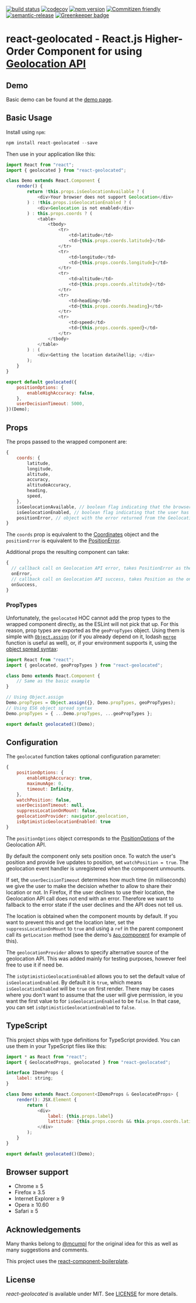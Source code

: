 [![build status](https://secure.travis-ci.org/no23reason/react-geolocated.svg)](http://travis-ci.org/no23reason/react-geolocated) [![codecov](https://codecov.io/gh/no23reason/react-geolocated/branch/master/graph/badge.svg)](https://codecov.io/gh/no23reason/react-geolocated) [![npm version](https://img.shields.io/npm/v/react-geolocated.svg)](https://www.npmjs.com/package/react-geolocated) [![Commitizen friendly](https://img.shields.io/badge/commitizen-friendly-brightgreen.svg)](http://commitizen.github.io/cz-cli/) [![semantic-release](https://img.shields.io/badge/%20%20%F0%9F%93%A6%F0%9F%9A%80-semantic--release-e10079.svg)](https://github.com/semantic-release/semantic-release) [![Greenkeeper badge](https://badges.greenkeeper.io/no23reason/react-geolocated.svg)](https://greenkeeper.io/)

# react-geolocated - React.js Higher-Order Component for using [Geolocation API](https://developer.mozilla.org/en-US/docs/Web/API/Geolocation)

## Demo

Basic demo can be found at the [demo page](https://no23reason.github.io/react-geolocated/#/demo).

## Basic Usage

Install using `npm`:

```js
npm install react-geolocated --save
```

Then use in your application like this:

```js
import React from "react";
import { geolocated } from "react-geolocated";

class Demo extends React.Component {
    render() {
        return !this.props.isGeolocationAvailable ? (
            <div>Your browser does not support Geolocation</div>
        ) : !this.props.isGeolocationEnabled ? (
            <div>Geolocation is not enabled</div>
        ) : this.props.coords ? (
            <table>
                <tbody>
                    <tr>
                        <td>latitude</td>
                        <td>{this.props.coords.latitude}</td>
                    </tr>
                    <tr>
                        <td>longitude</td>
                        <td>{this.props.coords.longitude}</td>
                    </tr>
                    <tr>
                        <td>altitude</td>
                        <td>{this.props.coords.altitude}</td>
                    </tr>
                    <tr>
                        <td>heading</td>
                        <td>{this.props.coords.heading}</td>
                    </tr>
                    <tr>
                        <td>speed</td>
                        <td>{this.props.coords.speed}</td>
                    </tr>
                </tbody>
            </table>
        ) : (
            <div>Getting the location data&hellip; </div>
        );
    }
}

export default geolocated({
    positionOptions: {
        enableHighAccuracy: false,
    },
    userDecisionTimeout: 5000,
})(Demo);
```

## Props

The props passed to the wrapped component are:

```js
{
    coords: {
        latitude,
        longitude,
        altitude,
        accuracy,
        altitudeAccuracy,
        heading,
        speed,
    },
    isGeolocationAvailable, // boolean flag indicating that the browser supports the Geolocation API
    isGeolocationEnabled, // boolean flag indicating that the user has allowed the use of the Geolocation API
    positionError, // object with the error returned from the Geolocation API call
}
```

The `coords` prop is equivalent to the [Coordinates](https://developer.mozilla.org/en-US/docs/Web/API/Coordinates) object and the `positionError` is equivalent to the [PositionError](https://developer.mozilla.org/en-US/docs/Web/API/PositionError).

Additional props the resulting component can take:

```js
{
  // callback call on Geolocation API error, takes PositionError as the only argument
  onError,
  // callback call on Geolocation API success, takes Position as the only argument  
  onSuccess,
}
```

### PropTypes

Unfortunately, the `geolocated` HOC cannot add the prop types to the wrapped component directly, as the ESLint will not pick that up. For this reason, prop types are exported as the `geoPropTypes` object. Using them is simple with [`Object.assign`](https://developer.mozilla.org/en-US/docs/Web/JavaScript/Reference/Global_Objects/Object/assign) (or if you already depend on it, lodash [`merge`](https://lodash.com/docs#merge) function is useful as well), or, if your environment supports it, using the [object spread syntax](https://developer.mozilla.org/cs/docs/Web/JavaScript/Reference/Operators/Destructuring_assignment):

```js
import React from "react";
import { geolocated, geoPropTypes } from "react-geolocated";

class Demo extends React.Component {
    // Same as the basic example
}

// Using Object.assign
Demo.propTypes = Object.assign({}, Demo.propTypes, geoPropTypes);
// Using ES6 object spread syntax
Demo.propTypes = { ...Demo.propTypes, ...geoPropTypes };

export default geolocated()(Demo);
```

## Configuration

The `geolocated` function takes optional configuration parameter:

```js
{
    positionOptions: {
        enableHighAccuracy: true,
        maximumAge: 0,
        timeout: Infinity,
    },
    watchPosition: false,
    userDecisionTimeout: null,
    suppressLocationOnMount: false,
    geolocationProvider: navigator.geolocation,
    isOptimisticGeolocationEnabled: true
}
```

The `positionOptions` object corresponds to the [PositionOptions](https://developer.mozilla.org/en-US/docs/Web/API/PositionOptions) of the Geolocation API.

By default the component only sets position once. To watch the user's position and provide live updates to position, set `watchPosition = true`. The geolocation event handler is unregistered when the component unmounts.

If set, the `userDecisionTimeout` determines how much time (in miliseconds) we give the user to make the decision whether to allow to share their location or not. In Firefox, if the user declines to use their location, the Geolocation API call does not end with an error. Therefore we want to fallback to the error state if the user declines and the API does not tell us.

The location is obtained when the component mounts by default. If you want to prevent this and get the location later, set the `suppressLocationOnMount` to `true` and using a `ref` in the parent component call its `getLocation` method (see the demo's [`App` component](https://github.com/no23reason/react-geolocated/blob/dcbe587880751519a6ac6adaa6c49780b609e3c2/demo/App.jsx#L14-L21) for example of this).

The `geolocationProvider` allows to specify alternative source of the geolocation API. This was added mainly for testing purposes, however feel free to use it if need be.

The `isOptimisticGeolocationEnabled` allows you to set the default value of `isGeolocationEnabled`. By default it is `true`, which means `isGeolocationEnabled` will be `true` on first render. There may be cases where you don't want to assume that the user will give permission, ie you want the first value to for `isGeolocationEnabled` to be `false`. In that case, you can set `isOptimisticGeolocationEnabled` to `false`.

## TypeScript

This project ships with type definitions for TypeScript provided. You can use them in your TypeScript files like this:

```js
import * as React from "react";
import { GeolocatedProps, geolocated } from "react-geolocated";

interface IDemoProps {
    label: string;
}

class Demo extends React.Component<IDemoProps & GeolocatedProps> {
    render(): JSX.Element {
        return (
            <div>
                label: {this.props.label}
                lattitude: {this.props.coords && this.props.coords.latitude}
            </div>
        );
    }
}

export default geolocated()(Demo);
```

## Browser support

*   Chrome ≥ 5
*   Firefox ≥ 3.5
*   Internet Explorer ≥ 9
*   Opera ≥ 10.60
*   Safari ≥ 5

## Acknowledgements

Many thanks belong to [@mcumpl](https://github.com/mcumpl) for the original idea for this as well as many suggestions and comments.

This project uses the [react-component-boilerplate](https://github.com/survivejs/react-component-boilerplate).

## License

_react-geolocated_ is available under MIT. See [LICENSE](https://github.com/no23reason/react-geolocated/tree/master/LICENSE) for more details.
